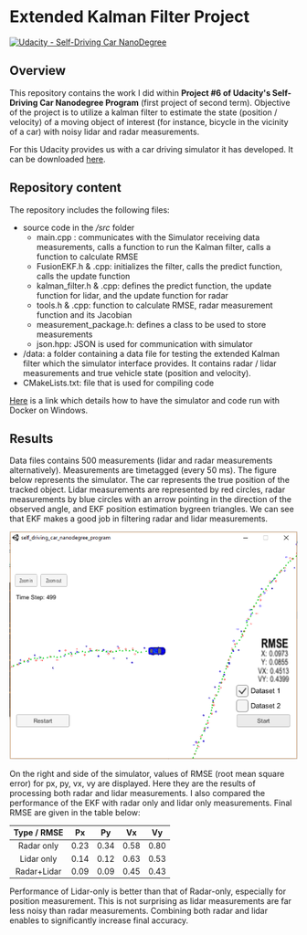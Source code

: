 ﻿# Extended Kalman Filter Project

[![Udacity - Self-Driving Car NanoDegree](https://s3.amazonaws.com/udacity-sdc/github/shield-carnd.svg)](http://www.udacity.com/drive)

## Overview
This repository contains the work I did within **Project #6 of Udacity's Self-Driving Car Nanodegree Program** (first project of second term). Objective of the project is to utilize a kalman filter to estimate the state (position / velocity) of a moving object of interest (for instance, bicycle in the vicinity of a car) with noisy lidar and radar measurements. 

For this Udacity provides us with a car driving simulator it has developed. It can be downloaded [here](https://github.com/udacity/self-driving-car-sim/releases).


## Repository content

The repository includes the following files:

 - source code in the */src* folder
	 - main.cpp : communicates with the Simulator receiving data measurements, calls a function to run the Kalman filter, calls a function to calculate RMSE
	 - FusionEKF.h & .cpp:  initializes the filter, calls the predict function, calls the update function
 	 - kalman_filter.h & .cpp: defines the predict function, the update function for lidar, and the update function for radar
 	 - tools.h & .cpp: function to calculate RMSE,  radar measurement function and its Jacobian
 	 - measurement_package.h: defines a class to be used to store measurements
 	 - json.hpp: JSON is used for communication with simulator
 - /data: a folder containing a data file for testing the extended Kalman filter which the simulator interface provides. It contains radar / lidar measurements and true vehicle state (position and velocity).
 - CMakeLists.txt: file that is used for compiling code


[Here](https://discussions.udacity.com/t/getting-started-with-docker-and-windows-for-the-ekf-project-a-guide/320236]) is a link which details how to have the simulator and code run with Docker on Windows.

## Results

Data files contains 500 measurements (lidar and radar measurements alternatively). Measurements are timetagged (every 50 ms).
The figure below represents the simulator. The car represents the true position of the tracked object. Lidar measurements are represented by red circles, radar measurements by blue circles with an arrow pointing in the direction of the observed angle, and EKF position estimation bygreen triangles. We can see that EKF makes a good job in filtering radar and lidar measurements.

![simulator](./simulator.png)

On the right and side of the simulator, values of RMSE (root mean square error) for px, py, vx, vy are displayed. Here they are the results of processing both radar and lidar measurements. 
I also compared the performance of the EKF with radar only and  lidar only measurements. Final RMSE are given in the table below:

|Type / RMSE|Px|Py |Vx |Vy|
|:--------:|:----:|:----:|:----: |:----: |
|Radar only|0.23|0.34|0.58|0.80|
|Lidar only|0.14|0.12|0.63|0.53|
|Radar+Lidar|0.09|0.09|0.45|0.43|

Performance of Lidar-only is better than that of Radar-only, especially for position measurement. This is not surprising as lidar measurements are far less noisy than radar measurements.
Combining both radar and lidar enables to significantly increase final accuracy.


